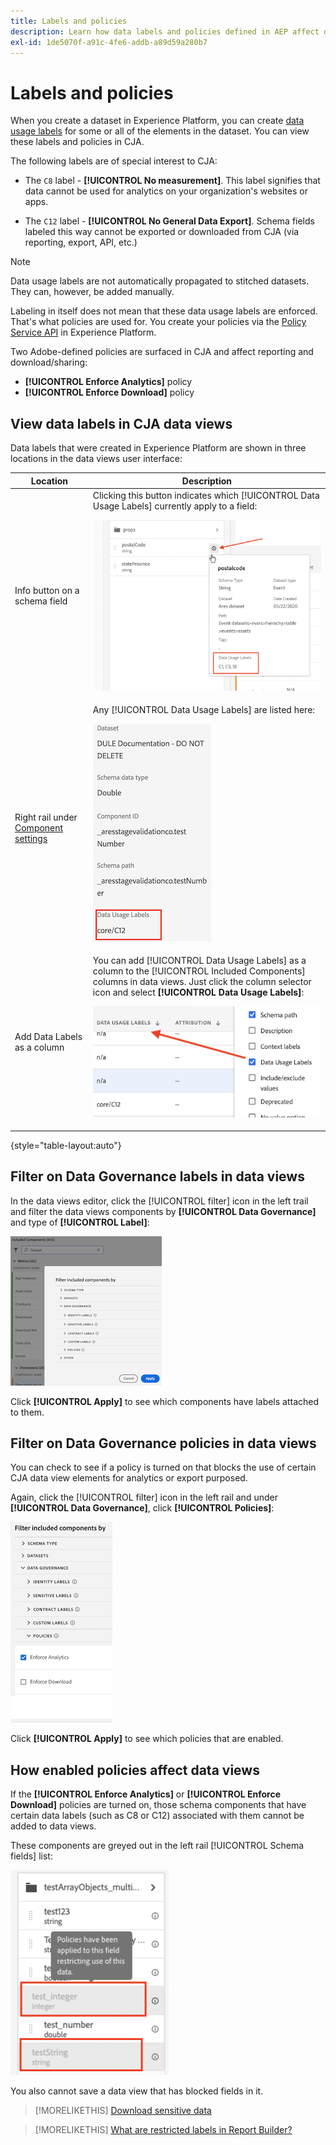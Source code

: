 ```yaml
---
title: Labels and policies
description: Learn how data labels and policies defined in AEP affect data views and reporting in CJA.
exl-id: 1de5070f-a91c-4fe6-addb-a89d59a280b7
---
```

# Labels and policies

When you create a dataset in Experience Platform, you can create [data usage labels](https://experienceleague.adobe.com/docs/experience-platform/data-governance/labels/reference.html?lang=en) for some or all of the elements in the dataset. You can view these labels and policies in CJA. 

The following labels are of special interest to CJA:

* The `C8` label - **[!UICONTROL No measurement]**. This label signifies that data cannot be used for analytics on your organization's websites or apps.

* The `C12` label - **[!UICONTROL No General Data Export]**. Schema fields labeled this way cannot be exported or downloaded from CJA (via reporting, export, API, etc.)

>[!NOTE]
>
>Data usage labels are not automatically propagated to stitched datasets. They can, however, be added manually.

Labeling in itself does not mean that these data usage labels are enforced. That's what policies are used for. You create your policies via the [Policy Service API](https://experienceleague.adobe.com/docs/experience-platform/data-governance/api/overview.html?lang=en) in Experience Platform.

Two Adobe-defined policies are surfaced in CJA and affect reporting and download/sharing:

* **[!UICONTROL Enforce Analytics]** policy
* **[!UICONTROL Enforce Download]** policy

## View data labels in CJA data views

Data labels that were created in Experience Platform are shown in three locations in the data views user interface:

| Location | Description |
| --- | --- |
| Info button on a schema field | Clicking this button indicates which [!UICONTROL Data Usage Labels] currently apply to a field:<p>![](assets/data-label-left.png) |
| Right rail under [Component settings](/help/data-views/component-settings/overview.md) | Any [!UICONTROL Data Usage Labels] are listed here:<p>![](assets/data-label-right.png) |
| Add Data Labels as a column | You can add [!UICONTROL Data Usage Labels] as a column to the [!UICONTROL Included Components] columns in data views. Just click the column selector icon and select **[!UICONTROL Data Usage Labels]**:<p>![](assets/data-label-column.png) |

{style="table-layout:auto"}

## Filter on Data Governance labels in data views

In the data views editor, click the [!UICONTROL filter] icon in the left trail and filter the data views components by **[!UICONTROL Data Governance]** and type of **[!UICONTROL Label]**:

![](assets/filter-labels.png)

Click **[!UICONTROL Apply]** to see which components have labels attached to them.

## Filter on Data Governance policies in data views

You can check to see if a policy is turned on that blocks the use of certain CJA data view elements for analytics or export purposed. 

Again, click the [!UICONTROL filter] icon in the left rail and under **[!UICONTROL Data Governance]**, click **[!UICONTROL Policies]**:

![](assets/filter-policies.png)

Click **[!UICONTROL Apply]** to see which policies that are enabled.

## How enabled policies affect data views

If the **[!UICONTROL Enforce Analytics]** or **[!UICONTROL Enforce Download]** policies are turned on, those schema components that have certain data labels (such as C8 or C12) associated with them cannot be added to data views. 

These components are greyed out in the left rail [!UICONTROL Schema fields] list:

![](assets/component-greyed.png)

You also cannot save a data view that has blocked fields in it.

>[!MORELIKETHIS]
>[Download sensitive data](/help/analysis-workspace/export/download-send.md)

>[!MORELIKETHIS]
>[What are restricted labels in Report Builder?](https://experienceleague.adobe.com/docs/analytics-platform/using/cja-reportbuilder/restricted-labels.html?lang=en)


